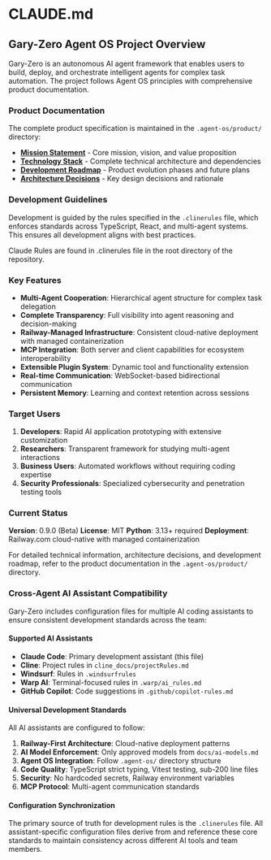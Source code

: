 # CLAUDE.md


## Gary-Zero Agent OS Project Overview

Gary-Zero is an autonomous AI agent framework that enables users to build, deploy, and orchestrate intelligent agents for complex task automation. The project follows Agent OS principles with comprehensive product documentation.

### Product Documentation

The complete product specification is maintained in the `.agent-os/product/` directory:

- **[Mission Statement](.agent-os/product/mission.md)** - Core mission, vision, and value proposition
- **[Technology Stack](.agent-os/product/tech-stack.md)** - Complete technical architecture and dependencies
- **[Development Roadmap](.agent-os/product/roadmap.md)** - Product evolution phases and future plans
- **[Architecture Decisions](.agent-os/product/decisions.md)** - Key design decisions and rationale

### Development Guidelines

Development is guided by the rules specified in the `.clinerules` file, which enforces standards across TypeScript, React, and multi-agent systems. This ensures all development aligns with best practices.

Claude Rules are found in .clinerules file in the root directory of the repository.

### Key Features

- **Multi-Agent Cooperation**: Hierarchical agent structure for complex task delegation
- **Complete Transparency**: Full visibility into agent reasoning and decision-making
- **Railway-Managed Infrastructure**: Consistent cloud-native deployment with managed containerization
- **MCP Integration**: Both server and client capabilities for ecosystem interoperability
- **Extensible Plugin System**: Dynamic tool and functionality extension
- **Real-time Communication**: WebSocket-based bidirectional communication
- **Persistent Memory**: Learning and context retention across sessions

### Target Users

1. **Developers**: Rapid AI application prototyping with extensive customization
2. **Researchers**: Transparent framework for studying multi-agent interactions
3. **Business Users**: Automated workflows without requiring coding expertise
4. **Security Professionals**: Specialized cybersecurity and penetration testing tools

### Current Status

**Version**: 0.9.0 (Beta)
**License**: MIT
**Python**: 3.13+ required
**Deployment**: Railway.com cloud-native with managed containerization

For detailed technical information, architecture decisions, and development roadmap, refer to the product documentation in the `.agent-os/product/` directory.

### Cross-Agent AI Assistant Compatibility

Gary-Zero includes configuration files for multiple AI coding assistants to ensure consistent development standards across the team:

#### Supported AI Assistants

- **Claude Code**: Primary development assistant (this file)
- **Cline**: Project rules in `cline_docs/projectRules.md`
- **Windsurf**: Rules in `.windsurfrules`
- **Warp AI**: Terminal-focused rules in `.warp/ai_rules.md`
- **GitHub Copilot**: Code suggestions in `.github/copilot-rules.md`

#### Universal Development Standards

All AI assistants are configured to follow:

1. **Railway-First Architecture**: Cloud-native deployment patterns
2. **AI Model Enforcement**: Only approved models from `docs/ai-models.md`
3. **Agent OS Integration**: Follow `.agent-os/` directory structure
4. **Code Quality**: TypeScript strict typing, Vitest testing, sub-200 line files
5. **Security**: No hardcoded secrets, Railway environment variables
6. **MCP Protocol**: Multi-agent communication standards

#### Configuration Synchronization

The primary source of truth for development rules is the `.clinerules` file. All assistant-specific configuration files derive from and reference these core standards to maintain consistency across different AI tools and team members.
